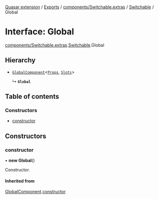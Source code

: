 [Quasar extension](../index.md) / [Exports](../modules.md) / [components/Switchable.extras](../modules/components_Switchable_extras.md) / [Switchable](../modules/components_Switchable_extras.Switchable.md) / Global

# Interface: Global

[components/Switchable.extras](../modules/components_Switchable_extras.md).[Switchable](../modules/components_Switchable_extras.Switchable.md).Global

## Hierarchy

- [`GlobalComponent`](components_api_misc.GlobalComponent.md)<[`Props`](components_Switchable_extras.Switchable.Props.md), [`Slots`](components_Switchable_extras.Switchable.Slots.md)\>

  ↳ **`Global`**

## Table of contents

### Constructors

- [constructor](components_Switchable_extras.Switchable.Global.md#constructor)

## Constructors

### constructor

• **new Global**()

Constructor.

#### Inherited from

[GlobalComponent](components_api_misc.GlobalComponent.md).[constructor](components_api_misc.GlobalComponent.md#constructor)
